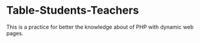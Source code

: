# Table-Students-Teachers
This is a practice for better the knowledge about of PHP with dynamic web pages.
